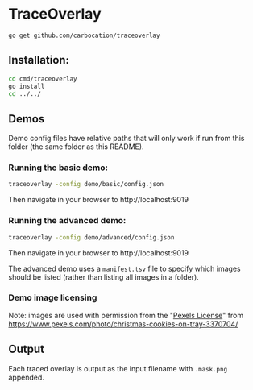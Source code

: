 # TraceOverlay

`go get github.com/carbocation/traceoverlay`

## Installation:
```sh
cd cmd/traceoverlay
go install
cd ../../
```

## Demos

Demo config files have relative paths that will only work if run from this
folder (the same folder as this README).
### Running the basic demo:

```sh
traceoverlay -config demo/basic/config.json
```

Then navigate in your browser to http://localhost:9019

### Running the advanced demo:
```sh
traceoverlay -config demo/advanced/config.json
```

Then navigate in your browser to http://localhost:9019

The advanced demo uses a `manifest.tsv` file to specify which images should be
listed (rather than listing all images in a folder).

### Demo image licensing

Note: images are used with permission from the "[Pexels
License](https://www.pexels.com/photo-license/)" from
https://www.pexels.com/photo/christmas-cookies-on-tray-3370704/


## Output
Each traced overlay is output as the input filename with `.mask.png` appended.

